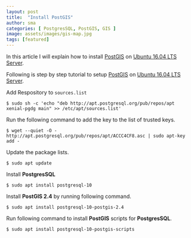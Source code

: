 ```yaml
---
layout: post
title:  "Install PostGIS"
author: sma
categories: [ PostgresSQL, PostGIS, GIS ]
image: assets/images/gis-map.jpg
tags: [featured]
---
```


In this article I will explain how to install [PostGIS](https://postgis.net/) on [Ubuntu 16.04 LTS Server](http://releases.ubuntu.com/16.04/).

Following is step by step tutorial to setup [PostGIS](https://postgis.net/) on [Ubuntu 16.04 LTS Server](http://releases.ubuntu.com/16.04/).

Add Respository to `sources.list`

```
$ sudo sh -c 'echo "deb http://apt.postgresql.org/pub/repos/apt xenial-pgdg main" >> /etc/apt/sources.list'
```

Run the following command to add the key to the list of trusted keys.

```
$ wget --quiet -O - http://apt.postgresql.org/pub/repos/apt/ACCC4CF8.asc | sudo apt-key add -
```

Update the package lists.

```
$ sudo apt update
```
Install **PostgresSQL**

```
$ sudo apt install postgresql-10
```
Install **PostGIS 2.4** by running following command.

```
$ sudo apt install postgresql-10-postgis-2.4 
```

Run following command to install **PostGIS** scripts for **PostgresSQL**.

```
$ sudo apt install postgresql-10-postgis-scripts
```